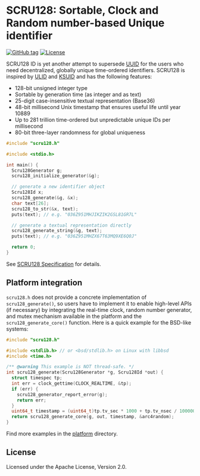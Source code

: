 # SCRU128: Sortable, Clock and Random number-based Unique identifier

[![GitHub tag](https://img.shields.io/github/v/tag/scru128/c)](https://github.com/scru128/c)
[![License](https://img.shields.io/github/license/scru128/c)](https://github.com/scru128/c/blob/main/LICENSE)

SCRU128 ID is yet another attempt to supersede [UUID] for the users who need
decentralized, globally unique time-ordered identifiers. SCRU128 is inspired by
[ULID] and [KSUID] and has the following features:

- 128-bit unsigned integer type
- Sortable by generation time (as integer and as text)
- 25-digit case-insensitive textual representation (Base36)
- 48-bit millisecond Unix timestamp that ensures useful life until year 10889
- Up to 281 trillion time-ordered but unpredictable unique IDs per millisecond
- 80-bit three-layer randomness for global uniqueness

```c
#include "scru128.h"

#include <stdio.h>

int main() {
  Scru128Generator g;
  scru128_initialize_generator(&g);

  // generate a new identifier object
  Scru128Id x;
  scru128_generate(&g, &x);
  char text[26];
  scru128_to_str(&x, text);
  puts(text); // e.g. "036Z951MHJIKZIK2GSL81GR7L"

  // generate a textual representation directly
  scru128_generate_string(&g, text);
  puts(text); // e.g. "036Z951MHZX67T63MQ9XE6Q0J"

  return 0;
}
```

See [SCRU128 Specification] for details.

[uuid]: https://en.wikipedia.org/wiki/Universally_unique_identifier
[ulid]: https://github.com/ulid/spec
[ksuid]: https://github.com/segmentio/ksuid
[scru128 specification]: https://github.com/scru128/spec

## Platform integration

`scru128.h` does not provide a concrete implementation of `scru128_generate()`,
so users have to implement it to enable high-level APIs (if necessary) by
integrating the real-time clock, random number generator, and mutex mechanism
available in the platform and the `scru128_generate_core()` function. Here is a
quick example for the BSD-like systems:

```c
#include "scru128.h"

#include <stdlib.h> // or <bsd/stdlib.h> on Linux with libbsd
#include <time.h>

/** @warning This example is NOT thread-safe. */
int scru128_generate(Scru128Generator *g, Scru128Id *out) {
  struct timespec tp;
  int err = clock_gettime(CLOCK_REALTIME, &tp);
  if (err) {
    scru128_generator_report_error(g);
    return err;
  }
  uint64_t timestamp = (uint64_t)tp.tv_sec * 1000 + tp.tv_nsec / 1000000;
  return scru128_generate_core(g, out, timestamp, &arc4random);
}
```

Find more examples in the [platform] directory.

[platform]: https://github.com/scru128/c/tree/main/platform

## License

Licensed under the Apache License, Version 2.0.

